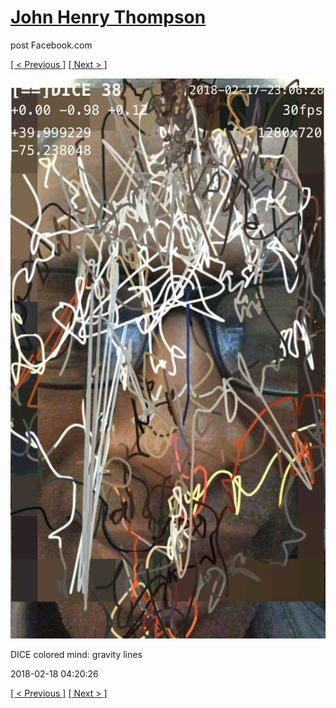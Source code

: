 # [John Henry Thompson](../README.md)
post Facebook.com

[[ < Previous ]](2018-02-19-2.md) [[ Next > ]](2018-02-18-2.md)

[![](../media/2018-02-18/Timeline-Photos-DICE-colored-mind-gravity-lines.jpg)](../README.md)

DICE colored mind: gravity lines

2018-02-18 04:20:26

[[ < Previous ]](2018-02-19-2.md) [[ Next > ]](2018-02-18-2.md)